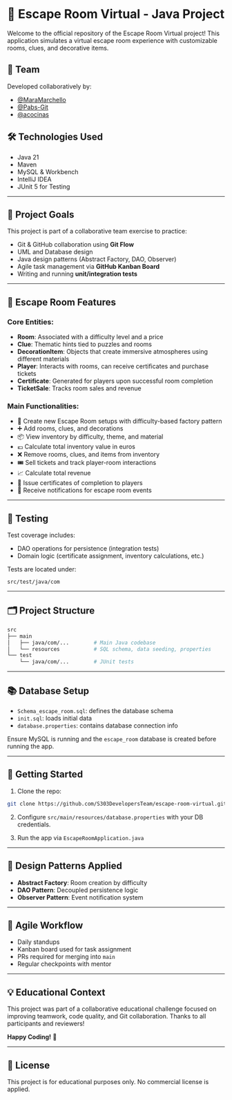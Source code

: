 # 🧩 Escape Room Virtual - Java Project

Welcome to the official repository of the Escape Room Virtual project! This application simulates a virtual escape room experience with customizable rooms, clues, and decorative items.

## 👥 Team

Developed collaboratively by:

* [@MaraMarchello](https://github.com/MaraMarchello)
* [@Pabs-Git](https://github.com/Pabs-Git)
* [@acocinas](https://github.com/acocinas)

## 🛠️ Technologies Used

* Java 21
* Maven
* MySQL & Workbench
* IntelliJ IDEA
* JUnit 5 for Testing

---

## 🎯 Project Goals

This project is part of a collaborative team exercise to practice:

* Git & GitHub collaboration using **Git Flow**
* UML and Database design
* Java design patterns (Abstract Factory, DAO, Observer)
* Agile task management via **GitHub Kanban Board**
* Writing and running **unit/integration tests**

---

## 🚪 Escape Room Features

### Core Entities:

* **Room**: Associated with a difficulty level and a price
* **Clue**: Thematic hints tied to puzzles and rooms
* **DecorationItem**: Objects that create immersive atmospheres using different materials
* **Player**: Interacts with rooms, can receive certificates and purchase tickets
* **Certificate**: Generated for players upon successful room completion
* **TicketSale**: Tracks room sales and revenue

### Main Functionalities:

* 🧱 Create new Escape Room setups with difficulty-based factory pattern
* ➕ Add rooms, clues, and decorations
* 📦 View inventory by difficulty, theme, and material
* 💶 Calculate total inventory value in euros
* ❌ Remove rooms, clues, and items from inventory
* 🎟️ Sell tickets and track player-room interactions
* 📈 Calculate total revenue
* 🧾 Issue certificates of completion to players
* 🔔 Receive notifications for escape room events

---

## 🧪 Testing

Test coverage includes:

* DAO operations for persistence (integration tests)
* Domain logic (certificate assignment, inventory calculations, etc.)

Tests are located under:

```
src/test/java/com
```

---

## 🗂️ Project Structure

```bash
src
├── main
│   ├── java/com/...        # Main Java codebase
│   └── resources           # SQL schema, data seeding, properties
└── test
    └── java/com/...        # JUnit tests
```

---

## 📚 Database Setup

* `Schema_escape_room.sql`: defines the database schema
* `init.sql`: loads initial data
* `database.properties`: contains database connection info

Ensure MySQL is running and the `escape_room` database is created before running the app.

---

## 🚀 Getting Started

1. Clone the repo:

```bash
git clone https://github.com/S303DevelopersTeam/escape-room-virtual.git
```

2. Configure `src/main/resources/database.properties` with your DB credentials.

3. Run the app via `EscapeRoomApplication.java`

---

## 🧠 Design Patterns Applied

* **Abstract Factory**: Room creation by difficulty
* **DAO Pattern**: Decoupled persistence logic
* **Observer Pattern**: Event notification system

---

## 📅 Agile Workflow

* Daily standups
* Kanban board used for task assignment
* PRs required for merging into `main`
* Regular checkpoints with mentor

---

## 💡 Educational Context

This project was part of a collaborative educational challenge focused on improving teamwork, code quality, and Git collaboration. Thanks to all participants and reviewers!

**Happy Coding!** 🚀

---

## 📄 License

This project is for educational purposes only. No commercial license is applied.
